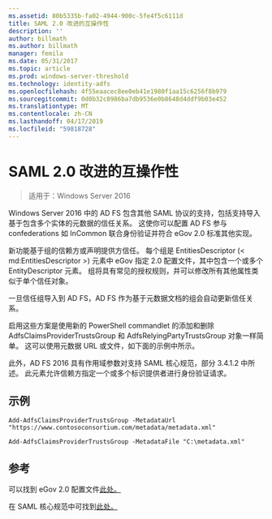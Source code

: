 ```yaml
---
ms.assetid: 80b5335b-fa02-4944-900c-5fe4f5c6111d
title: SAML 2.0 改进的互操作性
description: ''
author: billmath
ms.author: billmath
manager: femila
ms.date: 05/31/2017
ms.topic: article
ms.prod: windows-server-threshold
ms.technology: identity-adfs
ms.openlocfilehash: 4f55eaacec8ee0eb41e1980f1aa15c6256f8b979
ms.sourcegitcommit: 0d0b32c8986ba7db9536e0b8648d4ddf9b03e452
ms.translationtype: MT
ms.contentlocale: zh-CN
ms.lasthandoff: 04/17/2019
ms.locfileid: "59818728"
---
```

# <a name="improved-interoperability-with-saml-20"></a>SAML 2.0 改进的互操作性

>适用于：Windows Server 2016

  
Windows Server 2016 中的 AD FS 包含其他 SAML 协议的支持，包括支持导入基于包含多个实体的元数据的信任关系。  这使你可以配置 AD FS 参与 confederations 如 InCommon 联合身份验证并符合 eGov 2.0 标准其他实现。   
  
新功能基于组的信赖方或声明提供方信任。 每个组是 EntitiesDescriptor (< md:EntitiesDescriptor >) 元素中 eGov 指定 2.0 配置文件，其中包含一个或多个 EntityDescriptor 元素。  组将具有常见的授权规则，并可以修改所有其他属性类似于单个信任对象。  
  
一旦信任组导入到 AD FS，AD FS 作为基于元数据文档的组会自动更新信任关系。  
  
启用这些方案是使用新的 PowerShell commandlet 的添加和删除 AdfsClaimsProviderTrustsGroup 和 AdfsRelyingPartyTrustsGroup 对象一样简单。 这可以使用元数据 URL 或文件，如下面的示例中所示。  
  
此外，AD FS 2016 具有作用域参数对支持 SAML 核心规范，部分 3.4.1.2 中所述。 此元素允许信赖方指定一个或多个标识提供者进行身份验证请求。  
  
## <a name="examples"></a>示例  
  
```  
Add-AdfsClaimsProviderTrustsGroup -MetadataUrl "https://www.contosoconsortium.com/metadata/metadata.xml"   
```  
  
  
  
```  
Add-AdfsClaimsProviderTrustsGroup -MetadataFile "C:\metadata.xml"   
```  
  
## <a name="references"></a>参考  
  
可以找到 eGov 2.0 配置文件[此处。](https://kantarainitiative.org/confluence/download/attachments/60817482/kantara-report-egov-saml2-profile-2.0.pdf?version=1&modificationDate=1345580916000&api=v2)  
  
在 SAML 核心规范中可找到[此处。](https://docs.oasis-open.org/security/saml/v2.0/saml-core-2.0-os.pdf)   


